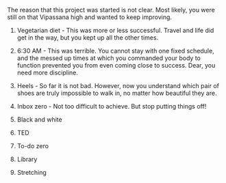 The reason that this project was started is not clear. Most likely, you were still on that Vipassana high and wanted to keep improving.  

1. Vegetarian diet - This was more or less successful. Travel and life did get in the way, but you kept up all the other times. 

2. 6:30 AM - This was terrible.  You cannot stay with one fixed schedule, and the messed up times at which you commanded your body to function prevented you from even coming close to success. Dear, you need more discipline.  

3. Heels - So far it is not bad. However, now you understand which pair of shoes are truly impossible to walk in, no matter how beautiful they are.  

4. Inbox zero - Not too difficult to achieve. But stop putting things off!

5. Black and white

6. TED

7. To-do zero

8. Library

9. Stretching